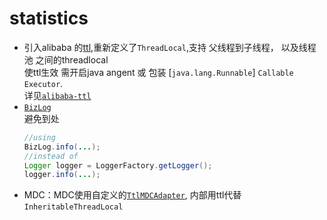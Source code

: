 # statistics
- 引入alibaba 的[ttl](https://github.com/alibaba/transmittable-thread-local),重新定义了`ThreadLocal`,支持 父线程到子线程， 以及线程池 之间的threadlocal
    <br>使ttl生效  需开启java angent 或 包装 [`java.lang.Runnable`] `Callable` `Executor`.
    <br>详见[`alibaba-ttl`](https://github.com/alibaba/transmittable-thread-local#busts_in_silhouette-user-guide)
- [`BizLog`](monitor/src/main/java/statistics/monitor/log/BizLog.java)
    <br>避免到处
    ````java
  //using  
  BizLog.info(...);
  //instead of 
  Logger logger = LoggerFactory.getLogger();
  logger.info(...);  
- MDC：MDC使用自定义的[`TtlMDCAdapter`](monitor/src/main/java/statistics/monitor/log/TtlMDCAdapter.java), 内部用ttl代替 `InheritableThreadLocal`